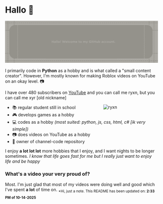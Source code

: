# Hallo 👋

![ryxn](https://github.com/ghryxn/ghryxn/blob/main/CHANNEL%20(1).png)

I primarily code in **Python** as a hobby and is what called a "small content creator".
However, I'm mostly known for making Roblox videos on YouTube on an okay level. 📷

I have over 480 subscribers on [YouTube](https://youtube.com/@jsxyrite) and you can call me
ryxn, but you can call me xyr [old nickname]

<img align="right" alt="ryxn" width="180" src="(https://github.com/ghryxn/ghryxn/blob/main/EEEEEEEEEE%20CAR.gif)" />

* 📚 regular student still in school
* 🎮 develops games as a hobby
* 💻 codes as a hobby *(most suited: python, js, css, html, c# [ik very simple])*
* 📷 does videos on YouTube as a hobby
* 💾 owner of channel-code repository

I enjoy **a lot lot lot** more hobbies that I enjoy, and I want nights to be longer sometimes.
*I know that life goes fast for me but I really just want to enjoy life and be happy*

### What's a video your very proud of?
Most. I'm just glad that most of my videos were doing well and good which I've spent **a lot** of time on.
<sub>*Hi, just a note. This README has been updated on: <strong>2:33 PM of 10-14-2025</strong></sub>

<!--
**ghryxn/ghryxn** is a ✨ _special_ ✨ repository because its `README.md` (this file) appears on your GitHub profile.

Here are some ideas to get you started:

- 🔭 I’m currently working on ...
- 🌱 I’m currently learning ...
- 👯 I’m looking to collaborate on ...
- 🤔 I’m looking for help with ...
- 💬 Ask me about ...
- 📫 How to reach me: ...
- 😄 Pronouns: ...
- ⚡ Fun fact: ...
-->
